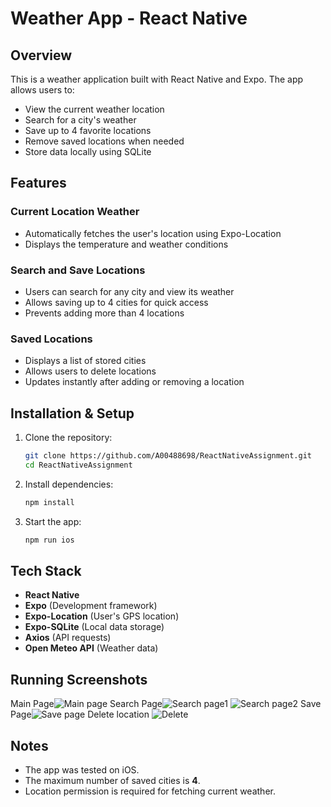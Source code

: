 # Weather App - React Native

## Overview
This is a weather application built with React Native and Expo. The app allows users to:
- View the current weather location
- Search for a city's weather
- Save up to 4 favorite locations
- Remove saved locations when needed
- Store data locally using SQLite

## Features
### Current Location Weather
- Automatically fetches the user's location using Expo-Location
- Displays the temperature and weather conditions

### Search and Save Locations
- Users can search for any city and view its weather
- Allows saving up to 4 cities for quick access
- Prevents adding more than 4 locations

### Saved Locations
- Displays a list of stored cities
- Allows users to delete locations
- Updates instantly after adding or removing a location

## Installation & Setup
1. Clone the repository:
   ```sh
   git clone https://github.com/A00488698/ReactNativeAssignment.git
   cd ReactNativeAssignment
   ```
2. Install dependencies:
   ```sh
   npm install
   ```
3. Start the app:
   ```sh
   npm run ios
   ```

## Tech Stack
- **React Native**
- **Expo** (Development framework)
- **Expo-Location** (User's GPS location)
- **Expo-SQLite** (Local data storage)
- **Axios** (API requests)
- **Open Meteo API** (Weather data)


## Running Screenshots
Main Page![Main page](./pic/1.jpg)
Search Page![Search page1](./pic/3.jpg)
![Search page2](./pic/4.jpg)
Save Page![Save page](./pic/2.jpg)
Delete location ![Delete](./pic/5.jpg)
## Notes
- The app was tested on iOS.
- The maximum number of saved cities is **4**.
- Location permission is required for fetching current weather.
